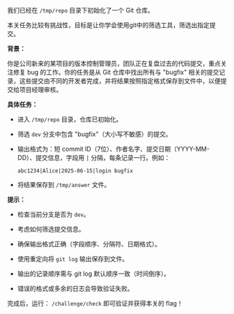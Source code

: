 我们已经在 `/tmp/repo` 目录下初始化了一个 Git 仓库。

本关任务比较有挑战性，目标是让你学会使用git中的筛选工具，筛选出指定提交。

**背景：**

你是公司新来的某项目的版本控制管理员，团队正在复盘过去的代码提交，重点关注修复 bug 的工作。你的任务是从 Git 仓库中找出所有与 "bugfix" 相关的提交记录，这些提交由不同的开发者完成，并将结果按照指定格式保存到文件中，以便提交给项目经理审核。

**具体任务：**

- 进入 `/tmp/repo` 目录，仓库已初始化。

- 筛选 `dev` 分支中包含 "bugfix"（大小写不敏感）的提交。

- 输出格式为：短 commit ID（7位）、作者名字、提交日期（YYYY-MM-DD）、提交信息，字段用 `|` 分隔，每条记录一行。例如：

  ```
  abc1234|Alice|2025-06-15|login bugfix
  ```

- 将结果保存到 `/tmp/answer` 文件。

**提示：**

- 检查当前分支是否为 `dev`。

- 考虑如何筛选提交信息。

- 确保输出格式正确（字段顺序、分隔符、日期格式）。

- 使用重定向将 `git log` 输出保存到文件。

- 输出的记录顺序需与 git log 默认顺序一致（时间倒序）。

- 错误的格式或多余的日志会导致验证失败。

完成后，运行： `/challenge/check` 即可验证并获得本关的 flag！